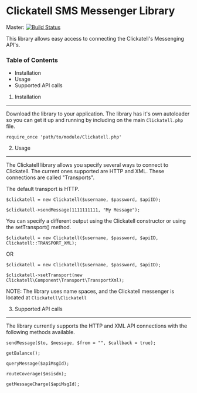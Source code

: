 Clickatell SMS Messenger Library
================================

Master: [![Build Status](https://secure.travis-ci.org/xsist10/clickatell.png?branch=master)](http://travis-ci.org/xsist10/clickatell)

This library allows easy access to connecting the Clickatell's Messenging API's.

### Table of Contents
* Installation
* Usage
* Supported API calls


1. Installation
------------------

Download the library to your application. The library has it's own autoloader so you can get it up and running by including on the main `Clickatell.php` file.

`require_once 'path/to/module/Clickatell.php'`


2. Usage
------------------

The Clickatell library allows you specify several ways to connect to Clickatell. The current ones supported are HTTP and XML. These connections are called "Transports".

The default transport is HTTP.

`$clickatell = new Clickatell($username, $password, $apiID);`

`$clickatell->sendMessage(1111111111, "My Message");`

You can specify a different output using the Clickatell constructor or using the setTransport() method.

`$clickatell = new Clickatell($username, $password, $apiID, Clickatell::TRANSPORT_XML);`

OR

`$clickatell = new Clickatell($username, $password, $apiID);`

`$clickatell->setTransport(new Clickatell\Component\Transport\TransportXml);`

NOTE: The library uses name spaces, and the Clickatell messenger is located at `Clickatell\Clickatell`

3. Supported API calls
------------------

The library currently supports the HTTP and XML API connections with the following methods available.

`sendMessage($to, $message, $from = "", $callback = true);`

`getBalance();`

`queryMessage($apiMsgId);`

`routeCoverage($msisdn);`

`getMessageCharge($apiMsgId);`
